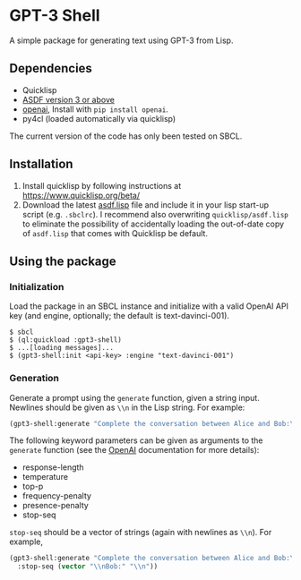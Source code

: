 GPT-3 Shell
=======

A simple package for generating text using GPT-3 from Lisp.

## Dependencies
- Quicklisp
- [ASDF version 3 or above](https://common-lisp.net/project/asdf/archives/asdf.lisp)
- [openai](https://github.com/openai/openai-python), Install with `pip install openai`.
- py4cl (loaded automatically via quicklisp)

The current version of the code has only been tested on SBCL.

## Installation
1. Install quicklisp by following instructions at https://www.quicklisp.org/beta/
2. Download the latest [asdf.lisp](https://common-lisp.net/project/asdf/#downloads) file and include it in your lisp start-up script (e.g. `.sbclrc`). I recommend also overwriting `quicklisp/asdf.lisp` to eliminate the possibility of accidentally loading the out-of-date copy of `asdf.lisp` that comes with Quicklisp be default.

## Using the package

### Initialization
Load the package in an SBCL instance and initialize with a valid OpenAI API key (and engine, optionally; the default is text-davinci-001).
```
$ sbcl
$ (ql:quickload :gpt3-shell)
$ ...[loading messages]...
$ (gpt3-shell:init <api-key> :engine "text-davinci-001")
```

### Generation
Generate a prompt using the `generate` function, given a string input. Newlines should be given as `\\n` in the Lisp string. For example:
```lisp
(gpt3-shell:generate "Complete the conversation between Alice and Bob:\\n\\nAlice:")
```

The following keyword parameters can be given as arguments to the `generate` function (see the [OpenAI](https://beta.openai.com/docs/api-reference/completions/create) documentation for more details):
* response-length
* temperature
* top-p
* frequency-penalty
* presence-penalty
* stop-seq

`stop-seq` should be a vector of strings (again with newlines as `\\n`). For example,
```lisp
(gpt3-shell:generate "Complete the conversation between Alice and Bob:\\n\\nAlice:"
  :stop-seq (vector "\\nBob:" "\\n"))
```